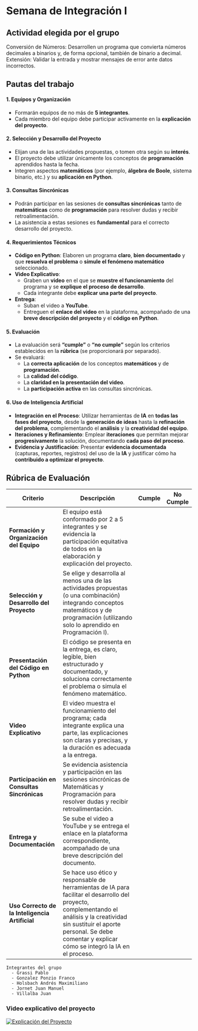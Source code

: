 # Semana de Integración I

## Actividad elegida por el grupo

Conversión de Números:
Desarrollen un programa que convierta números decimales a binarios y, de forma opcional, también de binario a decimal.\
Extensión: Validar la entrada y mostrar mensajes de error ante datos incorrectos.

##

## Pautas del trabajo 

#### 1. Equipos y Organización

- Formarán equipos de no más de **5 integrantes**.
- Cada miembro del equipo debe participar activamente en la **explicación del proyecto**.

#### 2. Selección y Desarrollo del Proyecto

- Elijan una de las actividades propuestas, o tomen otra según su **interés**.
- El proyecto debe utilizar únicamente los conceptos de **programación** aprendidos hasta la fecha.
- Integren aspectos **matemáticos** (por ejemplo, **álgebra de Boole**, sistema binario, etc.) y su **aplicación en Python**.

#### 3. Consultas Sincrónicas

- Podrán participar en las sesiones de **consultas sincrónicas** tanto de **matemáticas** como de **programación** para resolver dudas y recibir retroalimentación.
- La asistencia a estas sesiones es **fundamental** para el correcto desarrollo del proyecto.

#### 4. Requerimientos Técnicos

- **Código en Python**: Elaboren un programa **claro**, **bien documentado** y que **resuelva el problema** o **simule el fenómeno matemático** seleccionado.
- **Video Explicativo**:
  - Graben un **video** en el que se **muestre el funcionamiento** del programa y se **explique el proceso de desarrollo**.
  - Cada integrante debe **explicar una parte del proyecto**.
- **Entrega**:
  - Suban el video a **YouTube**.
  - Entreguen el **enlace del video** en la plataforma, acompañado de una **breve descripción del proyecto** y el **código en Python**.

#### 5. Evaluación

- La evaluación será **“cumple”** o **“no cumple”** según los criterios establecidos en la **rúbrica** (se proporcionará por separado).
- Se evaluará:
  - La **correcta aplicación** de los conceptos **matemáticos** y de **programación**.
  - La **calidad del código**.
  - La **claridad en la presentación del video**.
  - La **participación activa** en las consultas sincrónicas.

#### 6. Uso de Inteligencia Artificial

- **Integración en el Proceso**: Utilizar herramientas de **IA** en **todas las fases del proyecto**, desde la **generación de ideas** hasta la **refinación del problema**, complementando el **análisis** y la **creatividad del equipo**.
- **Iteraciones y Refinamiento**: Emplear **iteraciones** que permitan mejorar **progresivamente** la solución, documentando **cada paso del proceso**.
- **Evidencia y Justificación**: Presentar **evidencia documentada** (capturas, reportes, registros) del uso de la **IA** y justificar cómo ha **contribuido a optimizar el proyecto**.
##
## Rúbrica de Evaluación

| **Criterio** | **Descripción** | **Cumple** | **No Cumple** |
|--------------|-----------------|------------|---------------|
| **Formación y Organización del Equipo** | El equipo está conformado por 2 a 5 integrantes y se evidencia la participación equitativa de todos en la elaboración y explicación del proyecto. | | |
| **Selección y Desarrollo del Proyecto** | Se elige y desarrolla al menos una de las actividades propuestas (o una combinación) integrando conceptos matemáticos y de programación (utilizando solo lo aprendido en Programación I). | | |
| **Presentación del Código en Python** | El código se presenta en la entrega, es claro, legible, bien estructurado y documentado, y soluciona correctamente el problema o simula el fenómeno matemático. | | |
| **Video Explicativo** | El video muestra el funcionamiento del programa; cada integrante explica una parte, las explicaciones son claras y precisas, y la duración es adecuada a la entrega. | | |
| **Participación en Consultas Sincrónicas** | Se evidencia asistencia y participación en las sesiones sincrónicas de Matemáticas y Programación para resolver dudas y recibir retroalimentación. | | |
| **Entrega y Documentación** | Se sube el video a YouTube y se entrega el enlace en la plataforma correspondiente, acompañado de una breve descripción del documento. | | |
| **Uso Correcto de la Inteligencia Artificial** | Se hace uso ético y responsable de herramientas de IA para facilitar el desarrollo del proyecto, complementando el análisis y la creatividad sin sustituir el aporte personal. Se debe comentar y explicar cómo se integró la IA en el proceso. | | |

```
Integrantes del grupo
  - Grassi Pablo
  - Gonzalez Ponzio Franco
  - Holsbach Andrés Maximiliano
  - Jornet Juan Manuel
  - Villalba Juan
```

### Video explicativo del proyecto

[![Explicación del Proyecto](https://img.youtube.com/vi/38Qn0yLLBzk/0.jpg)](https://www.youtube.com/watch?v=38Qn0yLLBzk)
